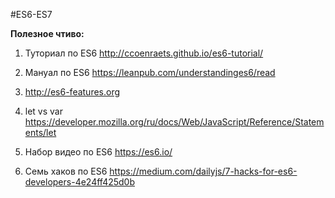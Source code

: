 #ES6-ES7

**Полезное чтиво:**

1. Туториал по ES6
http://ccoenraets.github.io/es6-tutorial/

2. Мануал по ES6
https://leanpub.com/understandinges6/read

3. http://es6-features.org

4. let vs var
https://developer.mozilla.org/ru/docs/Web/JavaScript/Reference/Statements/let

5. Набор видео по ES6
https://es6.io/

6. Семь хаков по ES6
https://medium.com/dailyjs/7-hacks-for-es6-developers-4e24ff425d0b
